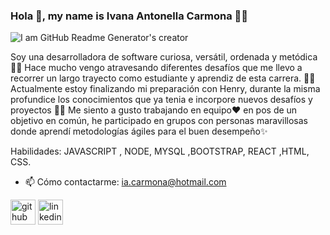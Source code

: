 ### Hola 👋, my name is Ivana Antonella Carmona 🙋‍♀️

![I am GitHub Readme Generator's creator](https://danielmaldonado.com.ar/wp-content/uploads/2019/05/github-octocat-360x240.png)

Soy una desarrolladora de software curiosa, versátil, ordenada y metódica 👩‍💻 Hace mucho vengo atravesando diferentes desafíos que me llevo a recorrer un largo trayecto como estudiante y aprendiz de esta carrera.
🚀🚀
Actualmente estoy finalizando mi preparación con Henry, durante la misma profundice los conocimientos que ya tenia e incorpore nuevos desafíos y proyectos 🦸‍♀️
Me siento a gusto trabajando en equipo❤️️ en pos de un objetivo en común, he participado en grupos con personas maravillosas donde aprendí metodologías ágiles para el buen desempeño✨

Habilidades: JAVASCRIPT , NODE, MYSQL ,BOOTSTRAP,  REACT ,HTML, CSS.

- 📫 Cómo contactarme: ia.carmona@hotmail.com 


[<img src='https://cdn.jsdelivr.net/npm/simple-icons@3.0.1/icons/github.svg' alt='github' height='40'>](https://github.com/https://github.com/antonella-carmona)  [<img src='https://cdn.jsdelivr.net/npm/simple-icons@3.0.1/icons/linkedin.svg' alt='linkedin' height='40'>](https://www.linkedin.com/in/https://www.linkedin.com/in/antonella-carmona-5a166520a//)  

  




